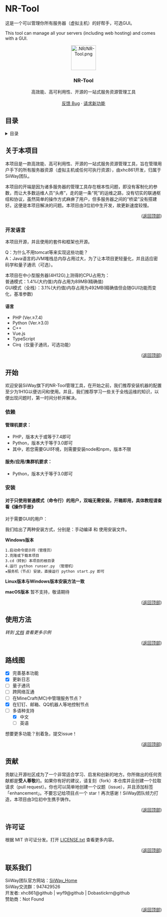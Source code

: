 # NR-Tool

这是一个可以管理你所有服务器（虚拟主机）的好帮手，可选GUI。

This tool can manage all your servers (including web hosting) and comes with a GUI.

<div align="center">
  <a href="https://github.com/xhc861/NR-Tool">
    <img alt=".NR/NR-Tool.png" width="80" height="80">
  </a>

  <h3 align="center">NR-Tool</h3>

  <p align="center">
    高效能、高可利用性、开源的一站式服务资源管理工具
    <br />
    <br />
    <a href="https://github.com/xhc861/NR-Tool/issues">反馈 Bug</a> ·
    <a href="https://github.com/xhc861/NR-Tool/issues">请求新功能</a>
  </p>
</div>

## 目录

<details>
  <summary>目录</summary>
  <ol>
    <li>
      <a href="#关于本项目">关于本项目</a>
      <ul>
        <li><a href="#开发语言">开发语言</a></li>
      </ul>
    </li>
    <li>
      <a href="#开始">开始</a>
      <ul>
        <li><a href="#依赖">依赖</a></li>
        <li><a href="#安装">安装</a></li>
      </ul>
    </li>
    <li><a href="#使用方法">使用方法</a></li>
    <li><a href="#路线图">路线图</a></li>
    <li><a href="#贡献">贡献</a></li>
    <li><a href="#许可证">许可证</a></li>
    <li><a href="#联系我们">联系我们</a></li>
  </ol>
</details>

## 关于本项目

本项目是一款高效能、高可利用性、开源的一站式服务资源管理工具，旨在管理用户手下的所有服务器资源（虚拟主机或任何可执行资源），由xhc861开发，归属于SiiWay团队。

本项目的开端是因为诸多服务器的管理工具存在根本性问题，即没有客制化的参数，而让大多数运维人员“头疼”，走的是一条“死”的运维之路，没有切实的联通枢纽和协议，虽然简单的操作方式麻痹了用户，但多服务器之间的“桥梁”没有搭建好。这便是本项目解决的问题。本项目由3位初中生开发，故更新速度较慢。

<p align="right">(<a href="#top">返回顶部</a>)</p>

### 开发语言

本项目开源，并且使用的套件和框架也开源。

Q：为什么不用tomcat等来实现这些功能？  
A：Java语言的JVM堆栈总内存占用过大，为了让本项目更轻量化，并且适应密码学和量子通讯（可选）。

本项目在中小型服务器(4H12G)上测得的CPU占用为：  
普通模式：1.4%(大约值)内存占用为89MB(精确值)  
GUI模式（全栈）：3.1%(大约值)内存占用为492MB(精确值但会随GUI功能而变化，基准参数)

#### 语言
* PHP (Ver.≥7.4)
* Python (Ver.≥3.0)
* C++
* Vue.js
* TypeScript
* Cirq（仅量子通讯，可选功能）

<p align="right">(<a href="#top">返回顶部</a>)</p>

## 开始

欢迎安装SiiWay旗下的NR-Tool管理工具，在开始之前，我们推荐安装机器的配置至少为1H1G以便访问和使用。并且，我们推荐学习一些关于全栈运维的知识，以便出现问题时，第一时间分析并解决。

### 依赖

#### 管理机要求：
* PHP，版本大于或等于7.4即可
* Python，版本大于等于3.0即可
* 其中，若您需要GUI环境，则需要安装node和npm，版本不限

#### 服务/应用/集群机要求：
* Python，版本大于等于3.0即可

### 安装

#### 对于只使用普通模式（命令行）的用户，双端无需安装，开箱即用，具体教程请查看《操作手册》

对于需要GUI的用户：

我们给出了两种安装方式，分别是：手动编译 和 使用安装文件。

**Windows版本**
```
1.启动命令提示符（管理员）
2.克隆或下载本项目
3.cd（转到）本项目的根目录
4.运行 python runser.py （管理机）
★服务机（节点）安装，直接运行 python start.py 即可
```
**Linux版本与Windows版本安装方法一致**

**macOS版本**
暂不支持，敬请期待

<p align="right">(<a href="#top">返回顶部</a>)</p>

## 使用方法

_转到 [文档](./使用手册.pdf) 查看更多示例_

<p align="right">(<a href="#top">返回顶部</a>)</p>

## 路线图

- [x] 完善基本功能
- [x] 更新日志
- [ ] 量子通讯
- [ ] 跨网络互通
- [ ] 在MineCraft(MC)中管理服务节点？
- [x] 在钉钉、邮箱、QQ机器人等地控制节点
- [ ] 多语种支持
    - [x] 中文
    - [ ] 英语

想要更多功能？别着急，提交issue！

<p align="right">(<a href="#top">返回顶部</a>)</p>

## 贡献

贡献让开源社区成为了一个非常适合学习、启发和创新的地方。你所做出的任何贡献都是**受人尊敬**的。如果你有好的建议，请复刻（fork）本仓库并且创建一个拉取请求（pull request）。你也可以简单地创建一个议题（issue），并且添加标签「enhancement」。不要忘记给项目点一个 star！再次感谢！SiiWay团队倾力打造，本项目由3位初中生携手铸作。

<p align="right">(<a href="#top">返回顶部</a>)</p>

## 许可证

根据 MIT 许可证分发。打开 [LICENSE.txt](LICENSE) 查看更多内容。

<p align="right">(<a href="#top">返回顶部</a>)</p>

## 联系我们

SiiWay团队官方网站：[SiiWay_Home](https://siiway.top)  
SiiWay交流群：947429526  
开发者: xhc861@github | wyf9@github | Dobastickrn@github  
赞助商：Not Found

<p align="right">(<a href="#top">返回顶部</a>)</p>

